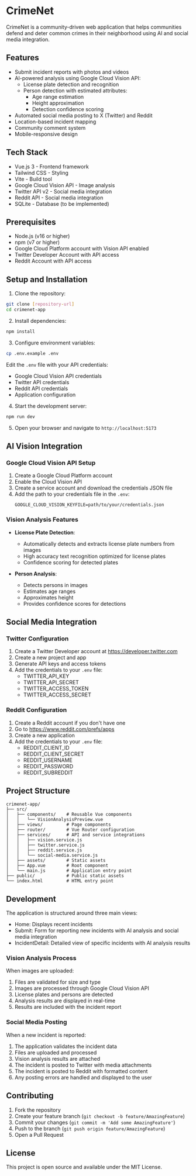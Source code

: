 # CrimeNet

CrimeNet is a community-driven web application that helps communities defend and deter common crimes in their neighborhood using AI and social media integration.

## Features

- Submit incident reports with photos and videos
- AI-powered analysis using Google Cloud Vision API:
  - License plate detection and recognition
  - Person detection with estimated attributes:
    - Age range estimation
    - Height approximation
    - Detection confidence scoring
- Automated social media posting to X (Twitter) and Reddit
- Location-based incident mapping
- Community comment system
- Mobile-responsive design

## Tech Stack

- Vue.js 3 - Frontend framework
- Tailwind CSS - Styling
- Vite - Build tool
- Google Cloud Vision API - Image analysis
- Twitter API v2 - Social media integration
- Reddit API - Social media integration
- SQLite - Database (to be implemented)

## Prerequisites

- Node.js (v16 or higher)
- npm (v7 or higher)
- Google Cloud Platform account with Vision API enabled
- Twitter Developer Account with API access
- Reddit Account with API access

## Setup and Installation

1. Clone the repository:
```bash
git clone [repository-url]
cd crimenet-app
```

2. Install dependencies:
```bash
npm install
```

3. Configure environment variables:
```bash
cp .env.example .env
```
Edit the `.env` file with your API credentials:
- Google Cloud Vision API credentials
- Twitter API credentials
- Reddit API credentials
- Application configuration

4. Start the development server:
```bash
npm run dev
```

5. Open your browser and navigate to `http://localhost:5173`

## AI Vision Integration

### Google Cloud Vision API Setup
1. Create a Google Cloud Platform account
2. Enable the Cloud Vision API
3. Create a service account and download the credentials JSON file
4. Add the path to your credentials file in the `.env`:
   ```
   GOOGLE_CLOUD_VISION_KEYFILE=path/to/your/credentials.json
   ```

### Vision Analysis Features
- **License Plate Detection**:
  - Automatically detects and extracts license plate numbers from images
  - High accuracy text recognition optimized for license plates
  - Confidence scoring for detected plates

- **Person Analysis**:
  - Detects persons in images
  - Estimates age ranges
  - Approximates height
  - Provides confidence scores for detections

## Social Media Integration

### Twitter Configuration
1. Create a Twitter Developer account at https://developer.twitter.com
2. Create a new project and app
3. Generate API keys and access tokens
4. Add the credentials to your `.env` file:
   - TWITTER_API_KEY
   - TWITTER_API_SECRET
   - TWITTER_ACCESS_TOKEN
   - TWITTER_ACCESS_SECRET

### Reddit Configuration
1. Create a Reddit account if you don't have one
2. Go to https://www.reddit.com/prefs/apps
3. Create a new application
4. Add the credentials to your `.env` file:
   - REDDIT_CLIENT_ID
   - REDDIT_CLIENT_SECRET
   - REDDIT_USERNAME
   - REDDIT_PASSWORD
   - REDDIT_SUBREDDIT

## Project Structure

```
crimenet-app/
├── src/
│   ├── components/    # Reusable Vue components
│   │   └── VisionAnalysisPreview.vue
│   ├── views/         # Page components
│   ├── router/        # Vue Router configuration
│   ├── services/      # API and service integrations
│   │   ├── vision.service.js
│   │   ├── twitter.service.js
│   │   ├── reddit.service.js
│   │   └── social-media.service.js
│   ├── assets/        # Static assets
│   ├── App.vue        # Root component
│   └── main.js        # Application entry point
├── public/            # Public static assets
└── index.html         # HTML entry point
```

## Development

The application is structured around three main views:
- Home: Displays recent incidents
- Submit: Form for reporting new incidents with AI analysis and social media integration
- IncidentDetail: Detailed view of specific incidents with AI analysis results

### Vision Analysis Process
When images are uploaded:
1. Files are validated for size and type
2. Images are processed through Google Cloud Vision API
3. License plates and persons are detected
4. Analysis results are displayed in real-time
5. Results are included with the incident report

### Social Media Posting
When a new incident is reported:
1. The application validates the incident data
2. Files are uploaded and processed
3. Vision analysis results are attached
4. The incident is posted to Twitter with media attachments
5. The incident is posted to Reddit with formatted content
6. Any posting errors are handled and displayed to the user

## Contributing

1. Fork the repository
2. Create your feature branch (`git checkout -b feature/AmazingFeature`)
3. Commit your changes (`git commit -m 'Add some AmazingFeature'`)
4. Push to the branch (`git push origin feature/AmazingFeature`)
5. Open a Pull Request

## License

This project is open source and available under the MIT License.
